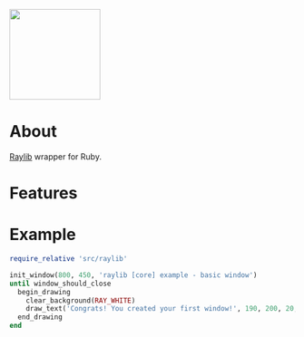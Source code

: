 <p><img src="https://upload.wikimedia.org/wikipedia/commons/f/f4/Raylib_logo.png" width="160" height="160"></p>

# About
[Raylib](https://www.raylib.com/) wrapper for Ruby.

# Features

#  Example
```Ruby
require_relative 'src/raylib'

init_window(800, 450, 'raylib [core] example - basic window')
until window_should_close
  begin_drawing
    clear_background(RAY_WHITE)
    draw_text('Congrats! You created your first window!', 190, 200, 20, LIGHT_GRAY)
  end_drawing
end
```
